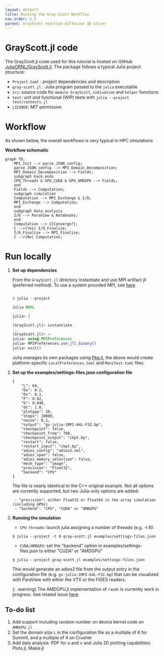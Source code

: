 ```yaml
---
layout: default
title: Running the Gray-Scott Workflow
nav_order: 2.2
parent: GrayScott reaction-diffusion 3D solver
---
```


# GrayScott.jl code

The GrayScott.jl code used for this tutorial is hosted on GitHub [JuliaORNL/GrayScott.jl](https://github.com/JuliaORNL/GrayScott.jl).
The package follows a typical Julia project structure:

- `Project.toml` : project dependencies and description
- `gray-scott.jl` : Julia program passed to the `julia` executable
- `src`: source code for `module GrayScott`, `simluation` and `helper` functions
- `test`: unit and functional (WIP) tests with `julia --project test/runtests.jl`  
- `LICENSE`: MIT permissive

# Workflow

As shown below, the overall workflows is very typical in HPC simulations

**Workflow schematic**
```mermaid
graph TD;
    MPI_Init --> parse_JSON_config;
    parse_JSON_config --> MPI_Domain_Decomposition;
    MPI_Domain_Decomposition --> Fields;
    subgraph back_ends
    CPU_Threads & GPU_CUDA & GPU_AMDGPU --> Fields;
    end
    Fields --> Computation;
    subgraph simulation
    Computation --> MPI_Exchange & I/O;
    MPI_Exchange --> Computation;
    end
    subgraph data_analysis
    I/O --> ParaView & Notebooks;
    end
    Computation --> C{Converge?};
    C -->|Yes| I/O_Finalize;
    I/O_Finalize --> MPI_Finalize;
    C -->|No| Computation;
```

# Run locally 

1. **Set up dependencies**

    From the `GrayScott.jl` directory instantiate and use MPI artifact jll (preferred method). To use a system provided MPI, see [here](https://juliaparallel.org/MPI.jl/latest/configuration/#using_system_mpi)

    ```julia

    $ julia --project

    Julia REPL

    julia> ]  

    (GrayScott.jl)> instantiate
    ...
    (GrayScott.jl)> <-
    julia> using MPIPreferences
    julia> MPIPreferences.use_jll_binary()
    julia> exit()
    ```

    Julia manages its own packages using [Pkg.jl](https://pkgdocs.julialang.org/v1/), the above would create platform-specific `LocalPreferences.toml` and `Manifest.toml` files.

2. **Set up the examples/settings-files.json configuration file**

    ```
    {
        "L": 64,
        "Du": 0.2,
        "Dv": 0.1,
        "F": 0.02,
        "k": 0.048,
        "dt": 1.0,
        "plotgap": 10,
        "steps": 10000,
        "noise": 0.1,
        "output": "gs-julia-1MPI-64L-F32.bp",
        "checkpoint": false,
        "checkpoint_freq": 700,
        "checkpoint_output": "ckpt.bp",
        "restart": false,
        "restart_input": "ckpt.bp",
        "adios_config": "adios2.xml",
        "adios_span": false,
        "adios_memory_selection": false,
        "mesh_type": "image",
        "precision": "Float32",
        "backend": "CPU"
    }
    ```

    The file is nearly identical to the C++ original example. 
    Not all options are currently supported, but two Julia-only options are added: 

        - "precision": either Float32 or Float64 in the array simulation (including GPUs)
        - "backend": "CPU", "CUDA" or "AMDGPU"

3. **Running the simulation**

   - `CPU threads`: launch julia assigning a number of threads (e.g. -t 8):

    ```
    $ julia --project -t 8 gray-scott.jl examples/settings-files.json
    ```

   - `CUDA/AMDGPU`: set the "backend" option in examples/settings-files.json to either "CUDA" or "AMDGPU"

    ```
    $ julia --project gray-scott.jl examples/settings-files.json
    ```

    This would generate an adios2 file from the output entry in the configuration file (e.g. `gs-julia-1MPI-64L-F32.bp`) that can be visualized with ParaView with either the VTX or the FIDES readers. 
    
    {: .warning}
    The AMDGPU.jl implementation of `randn` is currently work in progress. See related issue [here](https://github.com/JuliaGPU/AMDGPU.jl/issues/378)

## To-do list

  1. Add support including random number on device kernel code on `AMDGPU.jl`
  2. Set the domain size `L` in the configuration file as a multiple of 6 for Summit, and a multiple of 4 on Crusher
  3. Add data analysis: PDF for u and v and Julia 2D plotting capabilities: Plots.jl, Makie.jl
